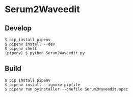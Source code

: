 # Serum2Waveedit

## Develop

```
$ pip install pipenv
$ pipenv install --dev
$ pipenv shell
(pipenv) $ python Serum2Waveedit.py 
```

## Build

```
$ pip install pipenv
$ pipenv install --ignore-pipfile
$ pipenv run pyinstaller --onefile Serum2Waveedit.spec
```
